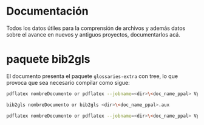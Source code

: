 # Documentación
Todos los datos útiles para la comprensión de archivos y además datos sobre el avance en nuevos y antiguos proyectos, documentarlos acá.

# paquete bib2gls
El documento presenta el paquete `glossaries-extra` con tree, lo que provoca que sea necesario compilar como sigue:
```bash
pdflatex nombreDocumento or pdflatex --jobname=<dir>\<doc_name_ppal> Vpython_Documentacion.tex
```
```bash
bib2gls nombreDocumento or bib2gls <dir>\<doc_name_ppal>.aux 
```
```bash
pdflatex nombreDocumento or pdflatex --jobname=<dir>\<doc_name_ppal> Vpython_Documentacion.tex
```
